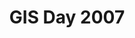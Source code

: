 ---
dateStart: 2007-11-14
dateEnd:
title: "GIS Day 2007"
venue: "Wells Library, Indiana University"
organizer:
credit:
city: Bloomington
state: IN
country: USA
pdfLink:
venueImages:
---